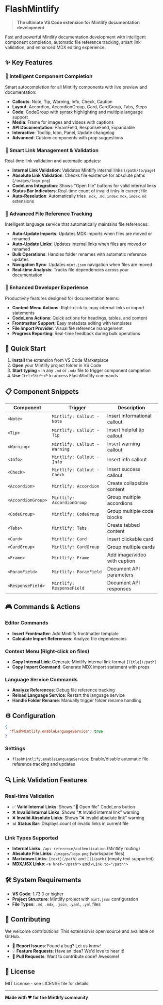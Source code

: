 # FlashMintlify

> **The ultimate VS Code extension for Mintlify documentation development**

Fast and powerful Mintlify documentation development with intelligent component completion, automatic file reference tracking, smart link validation, and enhanced MDX editing experience.

## ✨ Key Features

### 🚀 Intelligent Component Completion
Smart autocompletion for all Mintlify components with live preview and documentation:

- **Callouts**: Note, Tip, Warning, Info, Check, Caution
- **Layout**: Accordion, AccordionGroup, Card, CardGroup, Tabs, Steps
- **Code**: CodeGroup with syntax highlighting and multiple language support
- **Media**: Frame for images and videos with captions
- **API Documentation**: ParamField, ResponseField, Expandable
- **Interactive**: Tooltip, Icon, Panel, Update changelog
- **Advanced**: Custom components with prop suggestions

### 🔗 Smart Link Management & Validation
Real-time link validation and automatic updates:

- **Internal Link Validation**: Validates Mintlify internal links (`/path/to/page`)
- **Absolute Link Validation**: Checks file existence for absolute paths (`/images/logo.png`)
- **CodeLens Integration**: Shows "Open file" buttons for valid internal links
- **Status Bar Indicators**: Real-time count of invalid links in current file
- **Auto-Resolution**: Automatically tries `.mdx`, `.md`, `index.mdx`, `index.md` extensions

### 📁 Advanced File Reference Tracking
Intelligent language service that automatically maintains file references:

- **Auto-Update Imports**: Updates MDX imports when files are moved or renamed
- **Auto-Update Links**: Updates internal links when files are moved or renamed
- **Bulk Operations**: Handles folder renames with automatic reference updates
- **Navigation Sync**: Updates `mint.json` navigation when files are moved
- **Real-time Analysis**: Tracks file dependencies across your documentation

### 🎯 Enhanced Developer Experience
Productivity features designed for documentation teams:

- **Context Menu Actions**: Right-click to copy internal links or import statements
- **CodeLens Actions**: Quick actions for headings, tables, and content
- **Frontmatter Support**: Easy metadata editing with templates
- **File Import Provider**: Visual file reference management
- **Progress Reporting**: Real-time feedback during bulk operations

## 🚀 Quick Start

1. **Install** the extension from VS Code Marketplace
2. **Open** your Mintlify project folder in VS Code
3. **Start typing** `<` in any `.md` or `.mdx` file to trigger component completion
4. **Use** `Ctrl+Shift+P` to access FlashMintlify commands

## 📋 Component Snippets

| Component | Trigger | Description |
|-----------|---------|-------------|
| `<Note>` | `Mintlify: Callout - Note` | Insert informational callout |
| `<Tip>` | `Mintlify: Callout - Tip` | Insert helpful tip callout |
| `<Warning>` | `Mintlify: Callout - Warning` | Insert warning callout |
| `<Info>` | `Mintlify: Callout - Info` | Insert info callout |
| `<Check>` | `Mintlify: Callout - Check` | Insert success callout |
| `<Accordion>` | `Mintlify: Accordion` | Create collapsible content |
| `<AccordionGroup>` | `Mintlify: AccordionGroup` | Group multiple accordions |
| `<CodeGroup>` | `Mintlify: CodeGroup` | Group multiple code blocks |
| `<Tabs>` | `Mintlify: Tabs` | Create tabbed content |
| `<Card>` | `Mintlify: Card` | Insert clickable card |
| `<CardGroup>` | `Mintlify: CardGroup` | Group multiple cards |
| `<Frame>` | `Mintlify: Frame` | Add image/video with caption |
| `<ParamField>` | `Mintlify: ParamField` | Document API parameters |
| `<ResponseField>` | `Mintlify: ResponseField` | Document API responses |

## 🎮 Commands & Actions

### Editor Commands
- **Insert Frontmatter**: Add Mintlify frontmatter template
- **Calculate Import References**: Analyze file dependencies

### Context Menu (Right-click on files)
- **Copy Internal Link**: Generate Mintlify internal link format `[Title](/path)`
- **Copy Import Command**: Generate MDX import statement with props

### Language Service Commands
- **Analyze References**: Debug file reference tracking
- **Reload Language Service**: Restart the language service
- **Handle Folder Rename**: Manually trigger folder rename handling

## ⚙️ Configuration

```json
{
  "flashMintlify.enableLanguageService": true
}
```

### Settings
- `flashMintlify.enableLanguageService`: Enable/disable automatic file reference tracking and updates

## 🔍 Link Validation Features

### Real-time Validation
- ✅ **Valid Internal Links**: Shows "📄 Open file" CodeLens button
- ❌ **Invalid Internal Links**: Shows "❌ Invalid internal link" warning
- ❌ **Invalid Absolute Links**: Shows "❌ Invalid absolute link" warning
- 📊 **Status Bar**: Displays count of invalid links in current file

### Link Types Supported
- **Internal Links**: `/api-reference/authentication` (Mintlify routing)
- **Absolute File Links**: `/images/logo.png` (workspace files)
- **Markdown Links**: `[text](/path)` and `[](/path)` (empty text supported)
- **MDX/JSX Links**: `<a href="/path">` and `<Link to="/path">`

## 🛠️ System Requirements

- **VS Code**: 1.73.0 or higher
- **Project Structure**: Mintlify project with `mint.json` configuration
- **File Types**: `.md`, `.mdx`, `.json`, `.yaml`, `.yml` files

## 🤝 Contributing

We welcome contributions! This extension is open source and available on GitHub.

- 🐛 **Report Issues**: Found a bug? Let us know!
- 💡 **Feature Requests**: Have an idea? We'd love to hear it!
- 🔧 **Pull Requests**: Want to contribute code? Awesome!

## 📄 License

MIT License - see LICENSE file for details.

---

**Made with ❤️ for the Mintlify community**
